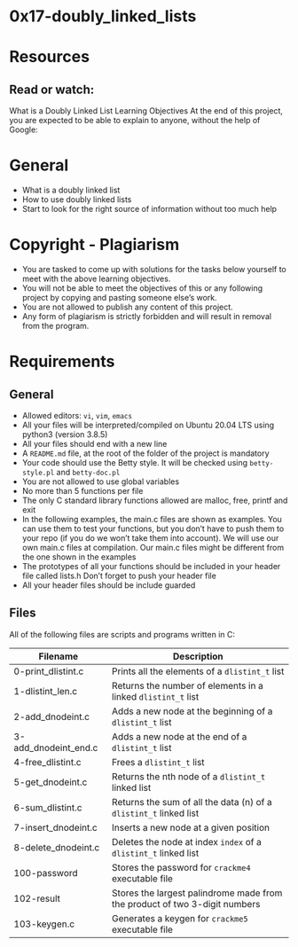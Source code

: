# 0x17-doubly_linked_lists

# Resources
## Read or watch:

What is a Doubly Linked List
Learning Objectives
At the end of this project, you are expected to be able to explain to anyone, without the help of Google:

# General

- What is a doubly linked list
- How to use doubly linked lists
- Start to look for the right source of information without too much help

# Copyright - Plagiarism

- You are tasked to come up with solutions for the tasks below yourself to meet with the above learning objectives.
- You will not be able to meet the objectives of this or any following project by copying and pasting someone else’s work.
- You are not allowed to publish any content of this project.
- Any form of plagiarism is strictly forbidden and will result in removal from the program.

# Requirements
## General

- Allowed editors: `vi`, `vim`, `emacs`
- All your files will be interpreted/compiled on Ubuntu 20.04 LTS using python3 (version 3.8.5)
- All your files should end with a new line
- A `README.md` file, at the root of the folder of the project is mandatory
- Your code should use the Betty style. It will be checked using `betty-style.pl` and `betty-doc.pl`
- You are not allowed to use global variables
- No more than 5 functions per file
- The only C standard library functions allowed are malloc, free, printf and exit
- In the following examples, the main.c files are shown as examples. You can use them to test your functions, but you don’t have to push them to your repo (if you do we won’t take them into account). We will use our own main.c files at compilation. Our main.c files might be different from the one shown in the examples
- The prototypes of all your functions should be included in your header file called lists.h
Don’t forget to push your header file
- All your header files should be include guarded

## Files
All of the following files are scripts and programs written in C:


| Filename | Description |
| -------- | ----------- |
| 0-print_dlistint.c | Prints all the elements of a `dlistint_t` list |
| 1-dlistint_len.c | Returns the number of elements in a linked `dlistint_t` list |
| 2-add_dnodeint.c | Adds a new node at the beginning of a `dlistint_t` list |
| 3-add_dnodeint_end.c | Adds a new node at the end of a `dlistint_t` list |
| 4-free_dlistint.c | Frees a `dlistint_t` list |
| 5-get_dnodeint.c | Returns the nth node of a `dlistint_t` linked list |
| 6-sum_dlistint.c | Returns the sum of all the data (n) of a `dlistint_t` linked list |
| 7-insert_dnodeint.c | Inserts a new node at a given position |
| 8-delete_dnodeint.c | Deletes the node at index `index` of a `dlistint_t` linked list |
| 100-password | Stores the password for `crackme4` executable file |
| 102-result | Stores the largest palindrome made from the product of two 3-digit numbers |
| 103-keygen.c | Generates a keygen for `crackme5` executable file |


